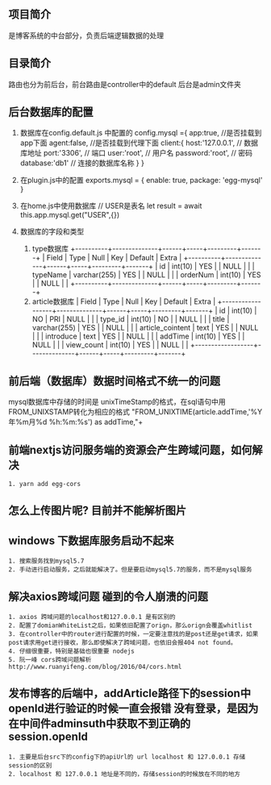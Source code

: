 
## 项目简介
是博客系统的中台部分，负责后端逻辑数据的处理
 
## 目录简介 
路由也分为前后台，前台路由是controller中的default
后台是admin文件夹

## 后台数据库的配置
1. 数据库在config.default.js 中配置的
   config.mysql ={
    app:true,     //是否挂载到app下面
    agent:false,  //是否挂载到代理下面
    client:{
      host:'127.0.0.1',      // 数据库地址
      port:'3306',           // 端口
      user:'root',           // 用户名
      password:'root',    // 密码
      database:'db1'    // 连接的数据库名称
    }
  } 
2. 在plugin.js中的配置
    exports.mysql = {
        enable: true,
        package: 'egg-mysql'
    }
3. 在home.js中使用数据库
    // USER是表名
     let result = await this.app.mysql.get("USER",{})

4. 数据库的字段和类型
    1. type数据库
        +----------+--------------+------+-----+---------+-------+
        | Field    | Type         | Null | Key | Default | Extra |
        +----------+--------------+------+-----+---------+-------+
        | id       | int(10)      | YES  |     | NULL    |       |
        | typeName | varchar(255) | YES  |     | NULL    |       |
        | orderNum | int(10)      | YES  |     | NULL    |       |
        +----------+--------------+------+-----+---------+-------+
    2. article数据库
        | Field            | Type         | Null | Key | Default | Extra |
        +------------------+--------------+------+-----+---------+-------+
        | id               | int(10)      | NO   | PRI | NULL    |       |
        | type_id          | int(10)      | NO   |     | NULL    |       |
        | title            | varchar(255) | YES  |     | NULL    |       |
        | article_cointent | text         | YES  |     | NULL    |       |
        | introduce        | text         | YES  |     | NULL    |       |
        | addTime          | int(10)      | YES  |     | NULL    |       |
        | view_count       | int(10)      | YES  |     | NULL    |       |
        +------------------+--------------+------+-----+---------+-------+ 


## 前后端（数据库）数据时间格式不统一的问题
   mysql数据库中存储的时间是 unixTimeStamp的格式，在sql语句中用FROM_UNIXSTAMP转化为相应的格式
   "FROM_UNIXTIME(article.addTime,'%Y年%m月%d %h:%m:%s') as addTime,"+             


## 前端nextjs访问服务端的资源会产生跨域问题，如何解决
    1. yarn add egg-cors


## 怎么上传图片呢? 目前并不能解析图片


## windows 下数据库服务启动不起来
    1. 搜索服务找到mysql5.7
    2. 手动进行启动服务，之后就能解决了。但是要启动mysql5.7的服务，而不是mysql服务


## 解决axios跨域问题 碰到的令人崩溃的问题
    1. axios 跨域问题的localhost和127.0.0.1 是有区别的
    2. 配置了domianWhiteList之后，如果依旧配置了orign，那么orign会覆盖whitlist
    3. 在controller中的router进行配置的时候，一定要注意找的是post还是get请求，如果post请求用get进行接收，那么即使解决了跨域问题，也依旧会报404 not found。
    4. 仔细很重要，特别是基础也很重要 nodejs
    5. 阮一峰 cors跨域问题解析 http://www.ruanyifeng.com/blog/2016/04/cors.html


## 发布博客的后端中，addArticle路径下的session中openId进行验证的时候一直会报错 没有登录，是因为在中间件adminsuth中获取不到正确的session.openId
    1. 主要是后台src下的config下的apiUrl的 url localhost 和 127.0.0.1 存储session的区别
    2. localhost 和 127.0.0.1 地址是不同的，存储session的时候放在不同的地方